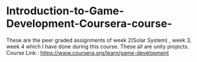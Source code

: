 # Introduction-to-Game-Development-Coursera-course-
These are the peer graded assignments of week 2(Solar System) , week 3, week 4 which I have done during this course.
These all are unity projects.
Course Link : https://www.coursera.org/learn/game-development
